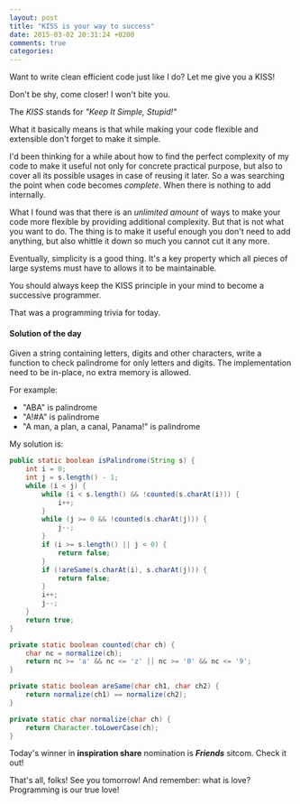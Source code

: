 ```yaml
---
layout: post
title: "KISS is your way to success"
date: 2015-03-02 20:31:24 +0200
comments: true
categories: 
---
```


Want to write clean efficient code just like I do? Let me give you a KISS!

Don't be shy, come closer! I won't bite you.

The *KISS* stands for *"Keep It Simple, Stupid!"*

<!-- more -->

What it basically means is that while making your code flexible and extensible don't forget to make it simple.  

I'd been thinking for a while about how to find the perfect complexity of my code to make it useful not only for concrete practical purpose, but also to cover all its possible usages in case of reusing it later. So a was searching the point when code becomes *complete*. When there is nothing to add internally.

What I found was that there is an *unlimited amount* of ways to make your code more flexible by providing additional complexity. But that is not what you want to do. The thing is to make it useful enough you don't need to add anything, but also whittle it down so much you cannot cut it any more.
 
Eventually, simplicity is a good thing. It's a key property which all pieces of large systems must have to allows it to be maintainable.

You should always keep the KISS principle in your mind to become a successive programmer.

That was a programming trivia for today.

#### Solution of the day

Given a string containing letters, digits and other characters, write a function to check palindrome for only letters and digits. The implementation need to be in-place, no extra memory is allowed. 

For example:  

* "ABA" is palindrome 
* "A!#A" is palindrome 
* "A man, a plan, a canal, Panama!" is palindrome

My solution is:

``` java
public static boolean isPalindrome(String s) {
    int i = 0;
    int j = s.length() - 1;
    while (i < j) {
        while (i < s.length() && !counted(s.charAt(i))) {
            i++;
        }
        while (j >= 0 && !counted(s.charAt(j))) {
            j--;
        }
        if (i >= s.length() || j < 0) {
            return false;
        }
        if (!areSame(s.charAt(i), s.charAt(j))) {
            return false;
        }
        i++;
        j--;
    }
    return true;
}

private static boolean counted(char ch) {
    char nc = normalize(ch);
    return nc >= 'a' && nc <= 'z' || nc >= '0' && nc <= '9';
}

private static boolean areSame(char ch1, char ch2) {
    return normalize(ch1) == normalize(ch2);
}

private static char normalize(char ch) {
    return Character.toLowerCase(ch);
}
```

Today's winner in **inspiration share** nomination is ***Friends*** sitcom. Check it out!

That's all, folks! See you tomorrow! And remember: what is love? Programming is our true love!
